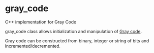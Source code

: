 # gray_code
C++ implementation for Gray Code

gray_code class allows initialization and manipulation of [Gray code](https://en.wikipedia.org/wiki/Gray_code).

Gray code can be constructed from binary, integer or string of bits and incremented/decremented.


